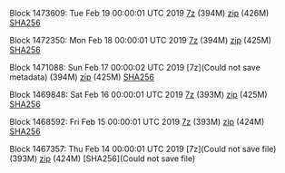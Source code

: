 Block 1473609: Tue Feb 19 00:00:01 UTC 2019 [7z](https://transfer.sh/JZtCK/bootstrap.dat.20190219.7z) (394M) [zip](https://transfer.sh/11MzMt/bootstrap.dat.20190219.zip) (426M) [SHA256](https://transfer.sh/h4AVN/sha256.txt)

Block 1472350: Mon Feb 18 00:00:01 UTC 2019 [7z](https://transfer.sh/14Saq5/bootstrap.dat.20190218.7z) (394M) [zip](https://transfer.sh/hYPuT/bootstrap.dat.20190218.zip) (425M) [SHA256](https://transfer.sh/PgAta/sha256.txt)

Block 1471088: Sun Feb 17 00:00:02 UTC 2019 [7z](Could not save metadata) (394M) [zip](https://transfer.sh/RQEIY/bootstrap.dat.20190217.zip) (425M) [SHA256](https://transfer.sh/CAVK0/sha256.txt)

Block 1469848: Sat Feb 16 00:00:01 UTC 2019 [7z](https://transfer.sh/V0dyM/bootstrap.dat.20190216.7z) (393M) [zip](https://transfer.sh/xCaGC/bootstrap.dat.20190216.zip) (425M) [SHA256](https://transfer.sh/2SY6p/sha256.txt)

Block 1468592: Fri Feb 15 00:00:01 UTC 2019 [7z]() (393M) [zip]() (424M) [SHA256]()

Block 1467357: Thu Feb 14 00:00:01 UTC 2019 [7z](Could not save file) (393M) [zip](https://transfer.sh/wznbp/bootstrap.dat.20190214.zip) (424M) [SHA256](Could not save file)
